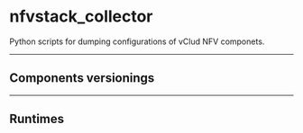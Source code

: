 # nfvstack_collector

Python scripts for dumping configurations of vClud NFV componets.  

***

## Components versionings

***

## Runtimes
